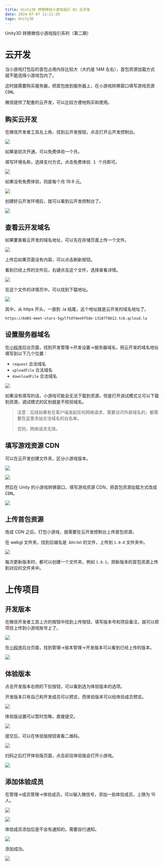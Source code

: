 ```yaml
---
title: Unity3D 转换微信小游戏指引 02 云开发
date: 2024-07-07 11:21:20
tags: Unity3D
---
```


Unity3D 转换微信小游戏指引系列（第二期）

<!--more-->

# 云开发

当小游戏打包后的首包占用内存比较大（大约是 14M 左右），<kbd>首包资源加载方式</kbd>就不能选择<kbd>小游戏包内</kbd>了。

这时就需要购买服务器，把首包放到服务器上，在小游戏转换窗口填写<kbd>游戏资源CDN</kbd>。

微信提供了配套的云开发，可以比较方便地购买和使用。

## 购买云开发

在微信开发者工具左上角，找到<kbd>云开发</kbd>按钮，点击打开云开发控制台。

![](../images/unity-wechat-minigame-2/云开发按钮.png)

如果是初次开通，可以免费体验一个月。

填写环境名称，选择支付方式，点击<kbd>免费体验 1 个月</kbd>即可。

![](../images/unity-wechat-minigame-2/开通云开发.jpg)

如果没有免费体验，则是每个月 19.9 元。

![](../images/unity-wechat-minigame-2/创建云开发环境.png)

创建好云开发环境后，就可以看到云开发控制台了。

![](../images/unity-wechat-minigame-2/云开发控制台.png)

## 查看云开发域名

如果要查看云开发的域名地址，可以先在<kbd>存储</kbd>页面上传一个文件。

![](../images/unity-wechat-minigame-2/上传文件.png)

上传后如果页面没有内容，可以点击<kbd>刷新</kbd>按钮。

看到已经上传的文件后，右键点击这个文件，选择<kbd>查看详情</kbd>。

![](../images/unity-wechat-minigame-2/查看详情.png)

在这个文件的详情页中，可以找到下载地址。

![](../images/unity-wechat-minigame-2/下载地址.png)

其中，从 https 开头，一直到 .la 结尾，这个地址就是云开发的域名地址了。

```
https://6d65-meet-stars-5gylftdf4ee9f5de-1318778612.tcb.qcloud.la
```

## 设置服务器域名

在[小程序](https://mp.weixin.qq.com/)后台页面，找到<kbd>开发管理</kbd>-><kbd>开发设置</kbd>-><kbd>服务器域名</kbd>，把云开发的域名地址填写到以下几个位置：

- `request` 合法域名
- `uploadFile` 合法域名
- `downloadFile` 合法域名



![](../images/unity-wechat-minigame-2/服务器域名.png)

如果没有填写的话，小游戏可能会无法下载到资源，但是打开调试模式又可以下载到资源，<kbd>调试模式</kbd>的区别就是<kbd>不校验域名</kbd>。

> 注意：后续如果有在客户端发起任何网络请求，需要访问外部域名的，都需要在这里添加合法域名的白名单。
>
> 否则，网络请求无效。

## 填写游戏资源 CDN

可以在云开发创建文件夹，区分小游戏版本。

![](../images/unity-wechat-minigame-2/创建文件夹.png)

![](../images/unity-wechat-minigame-2/文件夹版本.png)

然后在 Unity 的小游戏转换窗口，填写游戏资源 CDN，把<kbd>首包资源加载方式</kbd>改成<kbd>CDN</kbd>。

![](../images/unity-wechat-minigame-2/填写游戏资源CDN.png)

## 上传首包资源

改成 CDN 之后，打包小游戏，就需要在云开发控制台上传首包资源。

在 webgl 文件夹，找到后缀名是 .bin.txt 的文件，上传到 `1.0.0` 文件夹中。

![](../images/unity-wechat-minigame-2/上传首包资源.png)

每次更新版本时，都可以创建一个文件夹，例如 `1.0.1`，把新版本的首包资源上传到对应的文件夹中。

# 上传项目

## 开发版本

在微信开发者工具上方的按钮中找到上传按钮，填写<kbd>版本号</kbd>和<kbd>项目备注</kbd>，就可以把项目上传到小游戏账号上了。

![](../images/unity-wechat-minigame-2/上传项目.png)

在[小程序](https://mp.weixin.qq.com/)后台页面，找到<kbd>管理</kbd>-><kbd>版本管理</kbd>-><kbd>开发版本</kbd>可以看到已经上传的版本。

![](../images/unity-wechat-minigame-2/开发版本.png)

## 体验版本

点击开发版本右侧的下拉按钮，可以看到<kbd>选为体验版本</kbd>的选项。

开发版本只有自己和开发成员可以预览，而体验版本可以给体验成员预览。

![](../images/unity-wechat-minigame-2/选为体验版本.png)

体验版设置可以暂时忽略，直接提交。

![](../images/unity-wechat-minigame-2/体验版设置.png)

提交后，可以在体验版按钮查看二维码。

![](../images/unity-wechat-minigame-2/体验版二维码.png)

扫码之后打开体验版页面，点击<kbd>前往体验版</kbd>会打开小游戏。

![](../images/unity-wechat-minigame-2/体验版页面.png)

## 添加体验成员

在<kbd>管理</kbd>-><kbd>成员管理</kbd>-><kbd>体验成员</kbd>，可以输入微信号，添加一些体验成员，上限为 15 人。

![](../images/unity-wechat-minigame-2/体验成员.png)

![](../images/unity-wechat-minigame-2/添加体验成员.png)

体验成员添加后是不会有通知的，需要自行通知。

![](../images/unity-wechat-minigame-2/成员确认.png)

添加成功。

![](../images/unity-wechat-minigame-2/添加体验成员成功.png)

